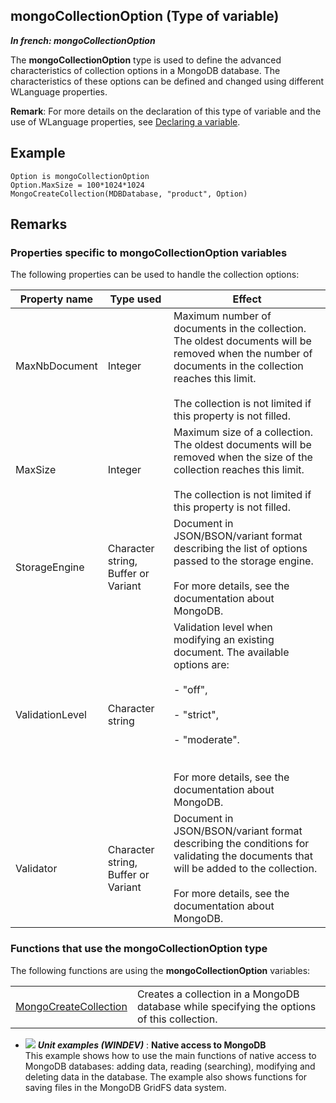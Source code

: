 
## mongoCollectionOption (Type of variable)

***In french: mongoCollectionOption***
				



<a name="XUse"></a>
<a name="Use"></a>
<a name="description"></a>
The **mongoCollectionOption** type is used to define the advanced characteristics of collection options in a MongoDB database. The characteristics of these options can be defined and changed using different WLanguage properties. 

**Remark**: For more details on the declaration of this type of variable and the use of WLanguage properties, see [Declaring a variable](../Motscles/1514032.md).


<a name="Example1"></a>
<a name="sample_code"></a>

## Example


```wl
Option is mongoCollectionOption
Option.MaxSize = 100*1024*1024
MongoCreateCollection(MDBDatabase, "product", Option)
```

<a name="NOTE0"></a>

## Remarks
<a name="NOTE0_1"></a>


### Properties specific to mongoCollectionOption variables
<a name="properties_specific_mongocollectionoption_variables_ELTPARAGRAPHE000039"></a>

The following properties can be used to handle the collection options:

| Property name | Type used | Effect |
| --- | --- | --- |
| MaxNbDocument | Integer | Maximum number of documents in the collection. The oldest documents will be removed when the number of documents in the collection reaches this limit. <br><br>The collection is not limited if this property is not filled. |
| MaxSize | Integer | Maximum size of a collection. The oldest documents will be removed when the size of the collection reaches this limit.<br><br>The collection is not limited if this property is not filled. |
| StorageEngine | Character string, Buffer or Variant | Document in JSON/BSON/variant format describing the list of options passed to the storage engine. <br><br>For more details, see the documentation about MongoDB. |
| ValidationLevel | Character string | Validation level when modifying an existing document. The available options are: <br><br>- "off", <br><br>- "strict",<br><br>- "moderate".<br><br><br>For more details, see the documentation about MongoDB. |
| Validator | Character string, Buffer or Variant | Document in JSON/BSON/variant format describing the conditions for validating the documents that will be added to the collection. <br><br>For more details, see the documentation about MongoDB. |


<a name="NOTE0_2"></a>


### Functions that use the mongoCollectionOption type
<a name="functions_that_use_the_mongocollectionoption_type_ELTPARAGRAPHE000097"></a>The following functions are using the **mongoCollectionOption** variables: 



|   |   |
| --- | --- |
| [MongoCreateCollection](../WDLang4/1000022434.md) | Creates a collection in a MongoDB database while specifying the options of this collection. |






- ![](https://doc.pcsoft.fr/en-US/images/image.awp?langid=3&name=NativeaccesstoMongoDB.gif) ***Unit examples (WINDEV)*** : **Native access to MongoDB** <br>This example shows how to use the main functions of native access to MongoDB databases: adding data, reading (searching), modifying and deleting data in the database. The example also shows functions for saving files in the MongoDB GridFS data system.


